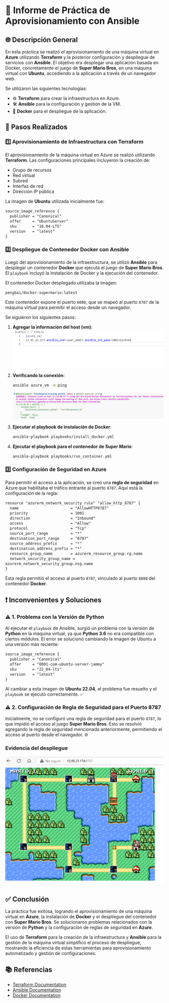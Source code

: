 # 📄 Informe de Práctica de Aprovisionamiento con Ansible

## 🌐 Descripción General

En esta práctica se realizó el aprovisionamiento de una máquina virtual en **Azure** utilizando **Terraform** y la posterior configuración y despliegue de servicios con **Ansible**. El objetivo era desplegar una aplicación basada en Docker, concretamente el juego de **Super Mario Bros**, en una máquina virtual con **Ubuntu**, accediendo a la aplicación a través de un navegador web.

Se utilizaron las siguientes tecnologías: 
- ⚙️ **Terraform** para crear la infraestructura en Azure.
- 🛠️ **Ansible** para la configuración y gestión de la VM.
- 🐳 **Docker** para el despliegue de la aplicación.

## 🔧 Pasos Realizados

### 1️⃣ Aprovisionamiento de Infraestructura con Terraform
El aprovisionamiento de la máquina virtual en Azure se realizó utilizando **Terraform**. Las configuraciones principales incluyeron la creación de:
- Grupo de recursos
- Red virtual
- Subred
- Interfaz de red
- Dirección IP pública

La imagen de **Ubuntu** utilizada inicialmente fue:

```hcl
source_image_reference {
  publisher = "Canonical"
  offer     = "UbuntuServer"
  sku       = "18.04-LTS"
  version   = "latest"
}
```

### 2️⃣ Despliegue de Contenedor Docker con Ansible
Luego del aprovisionamiento de la infraestructura, se utilizó **Ansible** para desplegar un contenedor **Docker** que ejecuta el juego de **Super Mario Bros**. El `playbook` incluyó la instalación de Docker y la ejecución del contenedor.

El contenedor Docker desplegado utilizaba la imagen:

```
pengbai/docker-supermario:latest
```

Este contenedor expone el puerto `8080`, que se mapeó al puerto `8787` de la máquina virtual para permitir el acceso desde un navegador.

Se siguieron los siguientes pasos:
1. **Agregar la información del host (vm)**: 
 ![](docs/ansible-ini.png)
2. **Verificando la conexión**: 
   ```bash
   ansible azure_vm -m ping
   ```
      ![](docs/anisble-pong.png)

3. **Ejecutar el playbook de instalación de Docker**: 
   ```bash
   ansible-playbook playbooks/install_docker.yml
   ```

4. **Ejecutar el playbook para el contenedor de Super Mario**: 
   ```bash
   ansible-playbook playbooks/run_container.yml
   ```
   

   
### 3️⃣ Configuración de Seguridad en Azure
Para permitir el acceso a la aplicación, se creó una **regla de seguridad** en Azure que habilitaba el tráfico entrante al puerto `8787`. Aquí está la configuración de la regla:

```hcl
resource "azurerm_network_security_rule" "allow_http_8787" {
  name                       = "AllowHTTP8787"
  priority                   = 1001
  direction                  = "Inbound"
  access                     = "Allow"
  protocol                   = "Tcp"
  source_port_range          = "*"
  destination_port_range     = "8787"
  source_address_prefix      = "*"
  destination_address_prefix = "*"
  resource_group_name        = azurerm_resource_group.rg.name
  network_security_group_name = azurerm_network_security_group.nsg.name
}
```

Esta regla permitió el acceso al puerto `8787`, vinculado al puerto `8080` del contenedor **Docker**.

## ❗ Inconvenientes y Soluciones

### ⚠️ 1. Problema con la Versión de Python
Al ejecutar el `playbook` de Ansible, surgió un problema con la versión de **Python** en la máquina virtual, ya que **Python 3.6** no era compatible con ciertos módulos. El error se solucionó cambiando la imagen de Ubuntu a una versión más reciente:

```hcl
source_image_reference {
  publisher = "Canonical"
  offer     = "0001-com-ubuntu-server-jammy"
  sku       = "22_04-lts"
  version   = "latest"
}
```

Al cambiar a esta imagen de **Ubuntu 22.04**, el problema fue resuelto y el `playbook` se ejecutó correctamente. ✅

### ⚠️ 2. Configuración de Regla de Seguridad para el Puerto 8787
Inicialmente, no se configuró una regla de seguridad para el puerto `8787`, lo que impidió el acceso al juego **Super Mario Bros**. Esto se resolvió agregando la regla de seguridad mencionada anteriormente, permitiendo el acceso al puerto desde el navegador. 🌐

### Evidencia del despliegue
 ![](docs/ansible-mb.png)

## ✅ Conclusión

La práctica fue exitosa, logrando el aprovisionamiento de una máquina virtual en **Azure**, la instalación de **Docker** y el despliegue del contenedor con **Super Mario Bros**. Se solucionaron problemas relacionados con la versión de **Python** y la configuración de reglas de seguridad en **Azure**.

El uso de **Terraform** para la creación de la infraestructura y **Ansible** para la gestión de la máquina virtual simplificó el proceso de despliegue, mostrando la eficiencia de estas herramientas para aprovisionamiento automatizado y gestión de configuraciones.

## 📚 Referencias
- [Terraform Documentation](https://www.terraform.io/docs)
- [Ansible Documentation](https://docs.ansible.com/)
- [Docker Documentation](https://docs.docker.com/)
